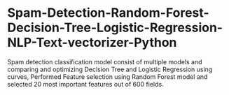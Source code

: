 # Spam-Detection-Random-Forest-Decision-Tree-Logistic-Regression-NLP-Text-vectorizer-Python
Spam detection classification model consist of multiple models and comparing and optimizing Decision Tree and Logistic Regression using curves, Performed Feature selection using Random Forest model and selected 20 most important features out of 600 fields.
